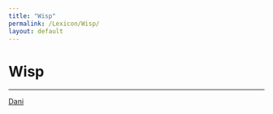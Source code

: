 ```yaml
---
title: "Wisp"
permalink: /Lexicon/Wisp/
layout: default
---
```

# Wisp
---
[Dani](_Characters/DivineDungeon/Dani.md)
